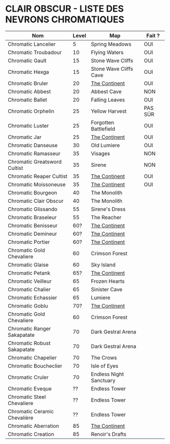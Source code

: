 # CLAIR OBSCUR - LISTE DES NEVRONS CHROMATIQUES

Nom | Level | Map | Fait ?
-|-|-|-
Chromatic Lancelier|5|Spring Meadows|OUI
Chromatic Troubadour|10|Flying Waters|OUI
Chromatic Gault|15|Stone Wave Cliffs|OUI
Chromatic Hexga|15|Stone Wave Cliffs Cave|OUI
Chromatic Bruler|20|[The Continent](<https://expedition33.wiki.fextralife.com/Interactive+Map?id=11&code=mapA>)|OUI
Chromatic Abbest|20|Abbest Cave|NON
Chromatic Ballet|20|Falling Leaves|OUI
Chromatic Orphelin|25|Yellow Harvest|PAS SÛR
Chromatic Luster|25|Forgotten Battlefield|OUI
Chromatic Jar|25|[The Continent](<https://expedition33.wiki.fextralife.com/Interactive+Map?id=84&code=mapA>)|OUI
Chromatic Danseuse|30|Old Lumiere|OUI
Chromatic Ramasseur|35|Visages|NON
Chromatic Greatsword Cultist|35|Sirene|NON
Chromatic Reaper Cultist|35|[The Continent](<https://expedition33.wiki.fextralife.com/Interactive+Map?id=211&code=mapA>)|OUI
Chromatic Moissoneuse|35|[The Continent](<https://expedition33.wiki.fextralife.com/Interactive+Map?id=237&code=mapA>)|OUI
Chromatic Bourgeon|40|The Monolith|
Chromatic Clair Obscur|40|The Monolith|
Chromatic Glissando|55|Sirene's Dress|
Chromatic Braseleur|55|The Reacher|
Chromatic Benisseur|60?|[The Continent](<https://expedition33.wiki.fextralife.com/Interactive+Map?id=287&code=mapA>)|
Chromatic Demineur|60?|[The Continent](<https://expedition33.wiki.fextralife.com/Interactive+Map?id=311&code=mapA>)|
Chromatic Portier|60?|[The Continent](<https://expedition33.wiki.fextralife.com/Interactive+Map?id=332&code=mapA>)|
Chromatic Gold Chevaliere|60|Crimson Forest|
Chromatic Glaise|60|Sky Island|
Chromatic Petank|65?|[The Continent](<https://expedition33.wiki.fextralife.com/Interactive+Map?id=337&code=mapA>)|
Chromatic Veilleur|65|Frozen Hearts|
Chromatic Chalier|65|Sinister Cave|
Chromatic Echassier|65|Lumiere|
Chromatic Goblu|70?|[The Continent](<https://expedition33.wiki.fextralife.com/Interactive+Map?id=256&code=mapA>)|
Chromatic Gold Chevaliere|60|Crimson Forest|
Chromatic Ranger Sakapatate|70|Dark Gestral Arena|
Chromatic Robust Sakapatate|70|Dark Gestral Arena|
Chromatic Chapelier|70|The Crows|
Chromatic Boucheclier|70|Isle of Eyes|
Chromatic Cruler|70|Endless Night Sanctuary|
Chromatic Eveque|??|Endless Tower|
Chromatic Steel Chevaliere|??|Endless Tower|
Chromatic Ceramic Chevalière|??|Endless Tower|
Chromatic Aberration|85|[The Continent](<https://expedition33.wiki.fextralife.com/Interactive+Map?id=327&code=mapA>)|
Chromatic Creation|85|Renoir's Drafts|









